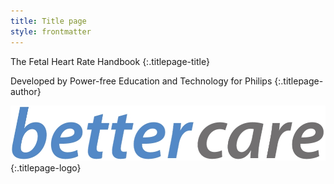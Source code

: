 ```yaml
---
title: Title page
style: frontmatter
---
```


The Fetal Heart Rate Handbook
{:.titlepage-title}

Developed by Power-free Education and Technology for Philips
{:.titlepage-author}

![Bettercare logo](images/bettercare-logo.jpg){:.titlepage-logo} 